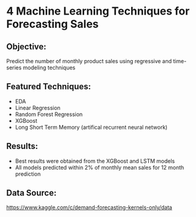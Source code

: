 # 4 Machine Learning Techniques for Forecasting Sales 

## Objective: 
Predict the number of monthly product sales using regressive and time-series modeling techniques

## Featured Techniques:
* EDA
* Linear Regression
* Random Forest Regression
* XGBoost
* Long Short Term Memory (artifical recurrent neural network)

## Results:
* Best results were obtained from the XGBoost and LSTM models
* All models predicted within 2% of monthly mean sales for 12 month prediction

## Data Source: 
https://www.kaggle.com/c/demand-forecasting-kernels-only/data
